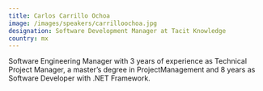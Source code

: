 ```yaml
---
title: Carlos Carrillo Ochoa
image: /images/speakers/carrilloochoa.jpg
designation: Software Development Manager at Tacit Knowledge
country: mx
---
```


Software Engineering Manager with 3 years of experience as Technical Project Manager, a master’s degree in ProjectManagement and 8 years as Software Developer with .NET Framework.

